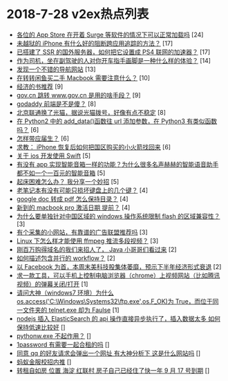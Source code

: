 # 2018-7-28 v2ex热点列表

+ [各位的 App Store 在开着 Surge 等软件的情况下可以正常加载吗](https://www.v2ex.com/t/474837#reply24) [24]
+ [未越狱的 iPhone 有什么好的阻断跨应用追踪的方法？](https://www.v2ex.com/t/474848#reply17) [17]
+ [已搭建了 SSR 的国外服务器，如何把它设置成 PS4 联网的加速器？](https://www.v2ex.com/t/474859#reply17) [17]
+ [作为司机，坐在副驾驶的人对你开车指手画脚是一种什么样的体验？](https://www.v2ex.com/t/474855#reply14) [14]
+ [发现一个不错的导航网站](https://www.v2ex.com/t/474839#reply13) [13]
+ [在转转闲鱼买二手 Macbook 需要注意什么？](https://www.v2ex.com/t/474851#reply10) [10]
+ [经济的书推荐](https://www.v2ex.com/t/474844#reply9) [9]
+ [gov.cn 跳转 www.gov.cn 是用的啥手段？](https://www.v2ex.com/t/474854#reply9) [9]
+ [godaddy 前端是不是傻？](https://www.v2ex.com/t/474838#reply8) [8]
+ [北京联通换了光猫，据说光猫拨号，好像有点不稳定](https://www.v2ex.com/t/474840#reply8) [8]
+ [在 Python2 中的 add_data()函数往 url 添加参数，在 Python3 有类似函数吗？](https://www.v2ex.com/t/474845#reply6) [6]
+ [怎样带应届生？](https://www.v2ex.com/t/474866#reply6) [6]
+ [求教： iPhone 恢复后如何把国区购买的小火箭找回来](https://www.v2ex.com/t/474870#reply6) [6]
+ [关于 ios 开发使用 Swift](https://www.v2ex.com/t/474842#reply5) [5]
+ [有没有 app 实现智能音箱一样的功能？为什么很多名声赫赫的智能语音助手都不如一个一百元的智能音箱](https://www.v2ex.com/t/474857#reply5) [5]
+ [起床困难怎么办？ 我分享一个妙招](https://www.v2ex.com/t/474878#reply5) [5]
+ [老笔记本有没有可能只损坏键盘上的几个键？](https://www.v2ex.com/t/474846#reply4) [4]
+ [google doc 转成 pdf 怎么保持目录？](https://www.v2ex.com/t/474852#reply4) [4]
+ [新到的 macbook pro 激活日期 提前？](https://www.v2ex.com/t/474869#reply4) [4]
+ [为什么要单独针对中国区域的 windows 操作系统限制 flash 的区域兼容性？](https://www.v2ex.com/t/474880#reply3) [3]
+ [有个采集的小网站，有靠谱的广告联盟推荐吗](https://www.v2ex.com/t/474873#reply3) [3]
+ [Linux 下怎么样才能使用 ffmpeg 推流多段视频？](https://www.v2ex.com/t/474874#reply3) [3]
+ [刚百万购得域名的我们来招人了， Java 小哥哥们看过来](https://www.v2ex.com/t/474883#reply2) [2]
+ [如何描述包含并行的 workflow？](https://www.v2ex.com/t/474843#reply2) [2]
+ [以 Facebook 为首，本周末美科技股集体萎靡，预示下半年经济形式衰退](https://www.v2ex.com/t/474865#reply2) [2]
+ [求一款工具，可以手机上控制电脑浏览器（chrome）上视频网站（比如腾讯视频）的弹幕关闭/打开](https://www.v2ex.com/t/474871#reply1) [1]
+ [请问大神（windows7 环境）为什么 os.access('C:\\Windows\\Systems32\\ftp.exe',os.F_OK)为 True，而位于同一文件夹的 telnet.exe 却为 Faulse](https://www.v2ex.com/t/474875#reply1) [1]
+ [nodejs 插入 ElasticSearch 的 api 操作直接异步执行了，插入数据太多 如何保持低速比较好](https://www.v2ex.com/t/474881#reply0) []
+ [pythonw.exe 不起作用？](https://www.v2ex.com/t/474884#reply0) []
+ [1password 有需要一起合租的吗](https://www.v2ex.com/t/474847#reply0) []
+ [同意 qq 的好友请求会弹出一个网址 有大神分析下 这是什么网站吗](https://www.v2ex.com/t/474849#reply0) []
+ [蚂蚁金服校招内推](https://www.v2ex.com/t/474850#reply0) []
+ [转租自如房 位置 海淀 红联村 房子自己已经住了快一年 9 月 17 号到期](https://www.v2ex.com/t/474856#reply0) []
